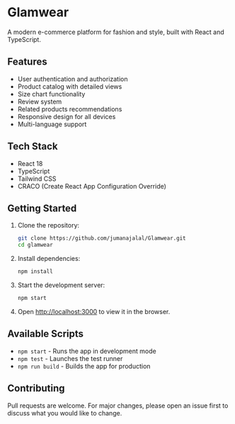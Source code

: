 # Glamwear

A modern e-commerce platform for fashion and style, built with React and TypeScript.

## Features

- User authentication and authorization
- Product catalog with detailed views
- Size chart functionality
- Review system
- Related products recommendations
- Responsive design for all devices
- Multi-language support

## Tech Stack

- React 18
- TypeScript
- Tailwind CSS
- CRACO (Create React App Configuration Override)

## Getting Started

1. Clone the repository:
   ```bash
   git clone https://github.com/jumanajalal/Glamwear.git
   cd glamwear
   ```

2. Install dependencies:
   ```bash
   npm install
   ```

3. Start the development server:
   ```bash
   npm start
   ```

4. Open [http://localhost:3000](http://localhost:3000) to view it in the browser.

## Available Scripts

- `npm start` - Runs the app in development mode
- `npm test` - Launches the test runner
- `npm run build` - Builds the app for production

## Contributing

Pull requests are welcome. For major changes, please open an issue first to discuss what you would like to change.
